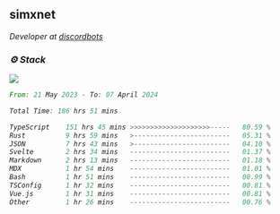 <h2>simxnet</h2>
<p><em>Developer at <a href="https://github.com/dbotslist">discordbots</a></p>

### ⚙️ Stack
![](https://skillicons.dev/icons?i=git,docker,js,ts,cloudflare,css,deno,express,cpp,rust,arduino,graphql,html,nestjs,react,apollo,bash,lua,nextjs,nodejs,ps,powershell,neovim,postgres,tailwind,prisma)

<!--START_SECTION:waka-->

```rust
From: 21 May 2023 - To: 07 April 2024

Total Time: 186 hrs 51 mins

TypeScript    151 hrs 45 mins >>>>>>>>>>>>>>>>>>>>-----   80.59 %
Rust          9 hrs 59 mins   >------------------------   05.31 %
JSON          7 hrs 43 mins   >------------------------   04.10 %
Svelte        2 hrs 34 mins   -------------------------   01.37 %
Markdown      2 hrs 13 mins   -------------------------   01.18 %
MDX           1 hr 54 mins    -------------------------   01.01 %
Bash          1 hr 51 mins    -------------------------   00.99 %
TSConfig      1 hr 32 mins    -------------------------   00.81 %
Vue.js        1 hr 31 mins    -------------------------   00.81 %
Other         1 hr 26 mins    -------------------------   00.76 %
```

<!--END_SECTION:waka-->


<!--
<p align="center">
     <a href="https://discord.gg/HhybNhchcC"><img src="https://invidget.switchblade.xyz/sejc7TnX6N" align="center" ><a>
</p> 
-->
